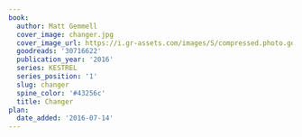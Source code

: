 ```yaml
---
book:
  author: Matt Gemmell
  cover_image: changer.jpg
  cover_image_url: https://i.gr-assets.com/images/S/compressed.photo.goodreads.com/books/1466548989l/30716622._SY475_.jpg
  goodreads: '30716622'
  publication_year: '2016'
  series: KESTREL
  series_position: '1'
  slug: changer
  spine_color: '#43256c'
  title: Changer
plan:
  date_added: '2016-07-14'
---
```


